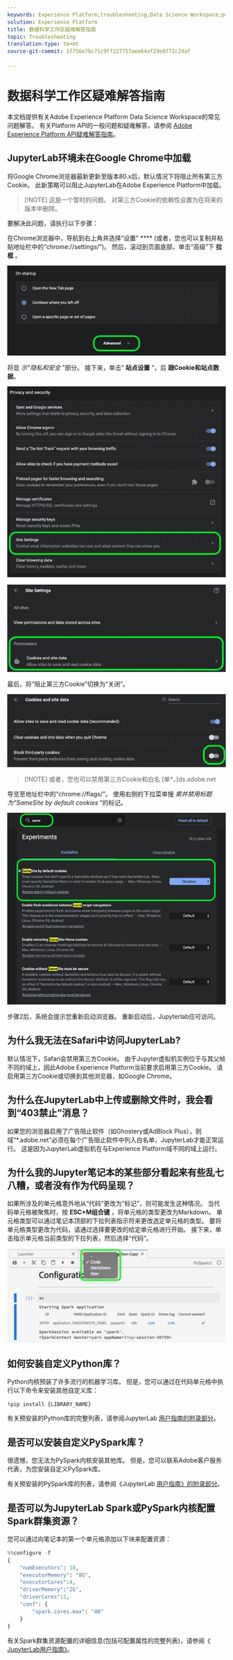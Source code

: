 ```yaml
---
keywords: Experience Platform;troubleshooting;Data Science Workspace;popular topics
solution: Experience Platform
title: 数据科学工作区疑难解答指南
topic: Troubleshooting
translation-type: tm+mt
source-git-commit: 1f756e7bc71c9ff227757aee64af29e0772c24af

---
```



# 数据科学工作区疑难解答指南

本文档提供有关Adobe Experience Platform Data Science Workspace的常见问题解答。 有关Platform API的一般问题和疑难解答，请参阅 [Adobe Experience Platform API疑难解答指南](../landing/troubleshooting.md)。

## JupyterLab环境未在Google Chrome中加载

将Google Chrome浏览器最新更新至版本80.x后，默认情况下将阻止所有第三方Cookie。 此新策略可以阻止JupyterLab在Adobe Experience Platform中加载。

>[!NOTE] 这是一个暂时的问题。 对第三方Cookie的依赖性设置为在将来的版本中删除。

要解决此问题，请执行以下步骤：

在Chrome浏览器中，导航到右上角并选择“设置” **** (或者，您也可以复制并粘贴地址栏中的“chrome://settings/”)。 然后，滚动到页面底部，单击“高级”下 **拉框** 。

![chrome高级](./images/faq/chrome-advanced.png)

将显 *示“隐私和安全* ”部分。 接下来，单击“ **站点设置** ”，后 **跟Cookie和站点数据**。

![chrome高级](./images/faq/privacy-security.png)

![chrome高级](./images/faq/cookies.png)

最后，将“阻止第三方Cookie”切换为“关闭”。

![chrome高级](./images/faq/toggle-off.png)

>[!NOTE] 或者，您也可以禁用第三方Cookie和白名 [单*。]ds.adobe.net

导览至地址栏中的“chrome://flags/”。 使用右侧的下拉菜单搜 *索并禁用标题为“SameSite by default cookies* ”的标记。

![禁用samesite标记](./images/faq/samesite-flag.png)

步骤2后，系统会提示您重新启动浏览器。 重新启动后，Jupyterlab应可访问。

## 为什么我无法在Safari中访问JupyterLab?

默认情况下，Safari会禁用第三方Cookie。 由于Jupyter虚拟机实例位于与其父帧不同的域上，因此Adobe Experience Platform当前要求启用第三方Cookie。 请启用第三方Cookie或切换到其他浏览器，如Google Chrome。

## 为什么在JupyterLab中上传或删除文件时，我会看到“403禁止”消息？

如果您的浏览器启用了广告阻止软件（如Ghostery或AdBlock Plus），则域“\*.adobe.net”必须在每个广告阻止软件中列入白名单，JupyterLab才能正常运行。 这是因为JupyterLab虚拟机在与Experience Platform域不同的域上运行。

## 为什么我的Jupyter笔记本的某些部分看起来有些乱七八糟，或者没有作为代码呈现？

如果所涉及的单元格意外地从“代码”更改为“标记”，则可能发生这种情况。 当代码单元格被聚焦时，按 **ESC+M组合键** ，将单元格的类型更改为Markdown。 单元格类型可以通过笔记本顶部的下拉列表指示符来更改选定单元格的类型。 要将单元格类型更改为代码，请通过选择要更改的给定单元格进行开始。 接下来，单击指示单元格当前类型的下拉列表，然后选择“代码”。

![](./images/faq/code_type.png)

## 如何安装自定义Python库？

Python内核预装了许多流行的机器学习库。 但是，您可以通过在代码单元格中执行以下命令来安装其他自定义库：

```shell
!pip install {LIBRARY_NAME}
```

有关预安装的Python库的完整列表，请参阅JupyterLab [用户指南的附录部分](./jupyterlab/overview.md#supported-libraries)。

## 是否可以安装自定义PySpark库？

很遗憾，您无法为PySpark内核安装其他库。 但是，您可以联系Adobe客户服务代表，为您安装自定义PySpark库。

有关预安装的PySpark库的列表，请参阅《JupyterLab [用户指南》的附录部分](./jupyterlab/overview.md#supported-libraries)。

## 是否可以为JupyterLab Spark或PySpark内核配置Spark群集资源？

您可以通过向笔记本的第一个单元格添加以下块来配置资源：

```python
%%configure -f 
{
    "numExecutors": 10,
    "executorMemory": "8G",
    "executorCores":4,
    "driverMemory":"2G",
    "driverCores":2,
    "conf": {
        "spark.cores.max": "40"
    }
}
```

有关Spark群集资源配置的详细信息(包括可配置属性的完整列表)，请参阅《 [JupyterLab用户指南》](./jupyterlab/overview.md#pyspark-spark-execution-resource)。